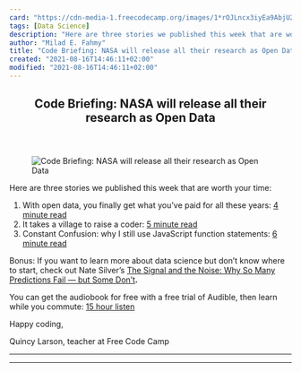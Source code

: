```yaml
---
card: "https://cdn-media-1.freecodecamp.org/images/1*rOJLncx3iyEa9AbjU2bAHw.jpeg"
tags: [Data Science]
description: "Here are three stories we published this week that are worth "
author: "Milad E. Fahmy"
title: "Code Briefing: NASA will release all their research as Open Data"
created: "2021-08-16T14:46:11+02:00"
modified: "2021-08-16T14:46:11+02:00"
---
```

<div class="site-wrapper">
<main id="site-main" class="site-main outer">
<div class="inner">
<article class="post-full post tag-data-science tag-life-lessons tag-web-development tag-tech tag-design ">
<header class="post-full-header">
<h1 class="post-full-title">Code Briefing: NASA will release all their research as Open Data</h1>
</header>
<figure class="post-full-image">
<picture>
<source media="(max-width: 700px)" sizes="1px" srcset="data:image/gif;base64,R0lGODlhAQABAIAAAAAAAP///yH5BAEAAAAALAAAAAABAAEAAAIBRAA7 1w">
<source media="(min-width: 701px)" sizes="(max-width: 800px) 400px,
(max-width: 1170px) 700px,
1400px" srcset="https://cdn-media-1.freecodecamp.org/images/1*rOJLncx3iyEa9AbjU2bAHw.jpeg 300w,
https://cdn-media-1.freecodecamp.org/images/1*rOJLncx3iyEa9AbjU2bAHw.jpeg 600w,
https://cdn-media-1.freecodecamp.org/images/1*rOJLncx3iyEa9AbjU2bAHw.jpeg 1000w,
https://cdn-media-1.freecodecamp.org/images/1*rOJLncx3iyEa9AbjU2bAHw.jpeg 2000w">
<img onerror="this.style.display='none'" src="https://cdn-media-1.freecodecamp.org/images/1*rOJLncx3iyEa9AbjU2bAHw.jpeg" alt="Code Briefing: NASA will release all their research as Open Data">
</picture>
</figure>
<section class="post-full-content">
<div class="post-content">
<p>Here are three stories we published this week that are worth your time:</p><ol><li>With open data, you finally get what you’ve paid for all these years: <a href="http://bit.ly/2bR3bby" rel="noopener">4 minute read</a></li><li>It takes a village to raise a coder: <a href="http://bit.ly/2bC6i5q" rel="noopener">5 minute read</a></li><li>Constant Confusion: why I still use JavaScript function statements: <a href="http://bit.ly/2bwq94d" rel="noopener">6 minute read</a></li></ol><p>Bonus: If you want to learn more about data science but don’t know where to start, check out Nate Silver’s <a href="http://amzn.to/2bwrGY2" rel="noopener">The Signal and the Noise: Why So Many Predictions Fail — but Some Don’t</a><strong>.</strong></p><p>You can get the audiobook for free with a free trial of Audible, then learn while you commute: <a href="http://amzn.to/2bwrGY2" rel="noopener">15 hour listen</a></p><p>Happy coding,</p><p>Quincy Larson, teacher at Free Code Camp</p>
</div>
<hr>
<hr>
</section>
</article>
</div>
</main>
</div>
<!-- Google Tag Manager (noscript) -->
<!-- End Google Tag Manager (noscript) -->
